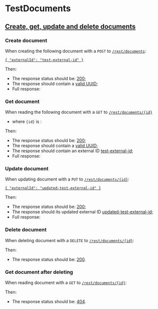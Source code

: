 # TestDocuments

## [Create, get, update and delete documents](- 'create')

### Create document
When creating the following document with a `POST` to [`/rest/documents`](- "#createEndpoint"):

[```{
  "externalId": "test-external-id"
}```](- "#newEntity")

[ ](- "#createResult=create(#createEndpoint, #newEntity)")

Then:

 - The response status should be: [200](- "?=#createResult.status");
 - The response should contain a [valid UUID](- "?=#createResult.validUuid");
 - Full response:
 
[ ](- "ext:embed=#createResult.body")

### Get document
When reading the following document with a `GET` to [`/rest/documents/{id}`](- "#getEndpoint") 

 - where `{id}` is [ ](- "c:echo=#createResult.id"):

[ ](- "#readResult=read(#getEndpoint, #createResult.id)")

Then:

 - The response status should be: [200](- "?=#readResult.status");
 - The response should contain a [valid UUID](- "?=#readResult.validUuid");
 - The response should contain an external ID [test-external-id](- "?=#readResult.externalId");
 - Full response:

[ ](- "ext:embed=#readResult.body")

### Update document
When updating document [ ](- "c:echo=#createResult.id") with a `PUT` to [`/rest/documents/{id}`](- "#updateEndpoint"):

[```{
  "externalId": "updated-test-external-id"
}```](- "#updatedEntity")


[ ](- "#readResult=update(#updateEndpoint, #createResult.id, #updatedEntity)")

Then:

 - The response status should be: [200](- "?=#readResult.status");
 - The response should its updated external ID [updated-test-external-id](- "?=#readResult.externalId");
 - Full response:

[ ](- "ext:embed=#readResult.body")

### Delete document
When deleting document [ ](- "c:echo=#createResult.id") with a `DELETE` to [`/rest/documents/{id}`](- "#deleteEndpoint"):

[ ](- "#deleteResult=delete(#deleteEndpoint, #createResult.id)")

Then:

 - The response status should be: [200](- "?=#readResult.status").

### Get document after deleting
When reading document [ ](- "c:echo=#createResult.id") with a `GET` to [`/rest/documents/{id}`](- "#getEndpoint"):

[ ](- "#readAfterDeleteResult=getAfterDelele(#getEndpoint, #createResult.id)")

Then:

 - The response status should be: [404](- "?=#readAfterDeleteResult.status").

